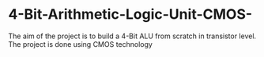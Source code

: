 # 4-Bit-Arithmetic-Logic-Unit-CMOS-

The aim of the project is to build a 4-Bit ALU from scratch in transistor level.
The project is done using CMOS technology

